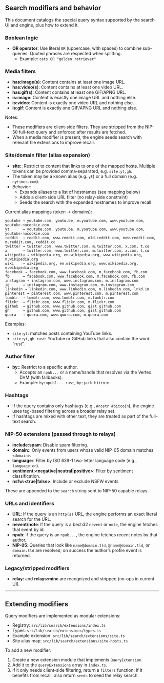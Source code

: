## Search modifiers and behavior

This document catalogs the special query syntax supported by the search UI and engine, plus how to extend it.

### Boolean logic

- **OR operator**: Use literal ` OR ` (uppercase, with spaces) to combine sub-queries. Quoted phrases are respected when splitting.
  - Example: `cats OR "golden retriever"`

### Media filters

- **has:image(s)**: Content contains at least one image URL.
- **has:video(s)**: Content contains at least one video URL.
- **has:gif(s)**: Content contains at least one GIF/APNG URL.
- **is:image**: Content is exactly one image URL and nothing else.
- **is:video**: Content is exactly one video URL and nothing else.
- **is:gif**: Content is exactly one GIF/APNG URL and nothing else.

Notes:
- These modifiers are client-side filters. They are stripped from the NIP-50 full-text query and enforced after results are fetched.
- When a media modifier is present, the engine seeds search with relevant file extensions to improve recall.

### Site/domain filter (alias expansion)

- **site:<token>**: Restrict to content that links to one of the mapped hosts. Multiple tokens can be provided comma-separated, e.g. `site:yt,gh`.
- The token may be a known alias (e.g. `yt`) or a full domain (e.g. `nytimes.com`).
- Behavior:
  - Expands aliases to a list of hostnames (see mapping below)
  - Adds a client-side URL filter (no relay-side constraint)
  - Seeds the search with the expanded hostnames to improve recall

Current alias mappings (token → domains):

```text
youtube → youtube.com, youtu.be, m.youtube.com, www.youtube.com, youtube-nocookie.com
yt      → youtube.com, youtu.be, m.youtube.com, www.youtube.com, youtube-nocookie.com
reddit  → reddit.com, www.reddit.com, old.reddit.com, new.reddit.com, m.reddit.com, reddit.co
twitter → twitter.com, www.twitter.com, m.twitter.com, x.com, t.co
x       → twitter.com, www.twitter.com, m.twitter.com, x.com, t.co
wikipedia → wikipedia.org, en.wikipedia.org, www.wikipedia.org, m.wikipedia.org
wiki    → wikipedia.org, en.wikipedia.org, www.wikipedia.org, m.wikipedia.org
facebook → facebook.com, www.facebook.com, m.facebook.com, fb.com
fb      → facebook.com, www.facebook.com, m.facebook.com, fb.com
instagram → instagram.com, www.instagram.com, m.instagram.com
ig      → instagram.com, www.instagram.com, m.instagram.com
linkedin → linkedin.com, www.linkedin.com, m.linkedin.com, lnkd.in
pinterest → pinterest.com, www.pinterest.com, m.pinterest.com
tumblr  → tumblr.com, www.tumblr.com, m.tumblr.com
flickr  → flickr.com, www.flickr.com, m.flickr.com
github  → github.com, www.github.com, gist.github.com
gh      → github.com, www.github.com, gist.github.com
quora   → quora.com, www.quora.com, m.quora.com
```

Examples:
- `site:yt`: matches posts containing YouTube links.
- `site:yt,gh rust`: YouTube or GitHub links that also contain the word “rust”.

### Author filter

- **by:<author>**: Restrict to a specific author.
  - Accepts an `npub...` or a name/handle that resolves via the Vertex DVM (with fallbacks).
  - Example: `by:npub1... rust`, `by:jack bitcoin`

### Hashtags

- If the query contains only hashtags (e.g., `#nostr #bitcoin`), the engine uses tag-based filtering across a broader relay set.
- If hashtags are mixed with other text, they are treated as part of the full-text search.

### NIP-50 extensions (passed through to relays)

- **include:spam**: Disable spam filtering.
- **domain:<domain>**: Only events from users whose valid NIP-05 domain matches `<domain>`.
- **language:<xx>**: Filter by ISO 639-1 two-letter language code (e.g., `language:en`).
- **sentiment:<negative|neutral|positive>**: Filter by sentiment classification.
- **nsfw:<true|false>**: Include or exclude NSFW events.

These are appended to the `search` string sent to NIP-50 capable relays.

### URLs and identifiers

- **URL**: If the query is an `http(s)` URL, the engine performs an exact literal search for the URL.
- **nevent/note**: If the query is a bech32 `nevent` or `note`, the engine fetches that event by id.
- **npub**: If the query is an `npub...`, the engine fetches recent notes by that author.
- **NIP-05**: Queries that look like `name@domain.tld`, `@name@domain.tld`, or `domain.tld` are resolved; on success the author’s profile event is returned.

### Legacy/stripped modifiers

- **relay:<url>** and **relays:mine** are recognized and stripped (no-ops in current UI).

---

## Extending modifiers

Query modifiers are implemented as modular extensions:

- Registry: `src/lib/search/extensions/index.ts`
- Types: `src/lib/search/extensions/types.ts`
- Example extension: `src/lib/search/extensions/site.ts`
- Site alias map: `src/lib/search/extensions/site-hosts.ts`

To add a new modifier:
1. Create a new extension module that implements `QueryExtension`.
2. Add it to the `queryExtensions` array in `index.ts`.
3. If it only needs client-side filtering, return a `filters` function; if it benefits from recall, also return `seeds` to seed the relay search.


